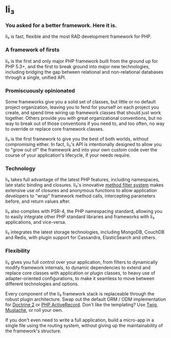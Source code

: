 # li₃

### You asked for a better framework. Here it is.

li₃ is fast, flexible and the most RAD development framework for PHP.

### A framework of firsts

li₃ is the first and only major PHP framework built from the ground up for PHP
5.3+, and the first to break ground into major new technologies, including
bridging the gap between relational and non-relational databases through a
single, unified API.

### Promiscuously opinionated

Some frameworks give you a solid set of classes, but little or no default
project organization, leaving you to fend for yourself on each project you
create, and spend time wiring up framework classes that should just work
together. Others provide you with great organizational conventions, but no way
to break out of those conventions if you need to, and too often, no way to
override or replace core framework classes.

li₃ is the first framework to give you the best of both worlds, without
compromising either. In fact, li₃'s API is intentionally designed to allow you
to "grow out of" the framework and into your own custom code over the course of
your application's lifecycle, if your needs require.

### Technology

li₃ takes full advantage of the latest PHP features, including
namespaces, late static binding and closures. li₃'s innovative [method filter
system](http://li3.me/docs/lithium/util/collection/Filters) makes extensive use
of closures and anonymous functions to allow application developers to "wrap"
framework method calls, intercepting parameters before, and return values after.

li₃ also complies with PSR-4, the PHP namespacing standard, allowing you to easily
integrate other PHP standard libraries and frameworks with li₃ applications,
and vice-versa.

li₃ integrates the latest storage technologies, including MongoDB, CouchDB and
Redis, with plugin support for Cassandra, ElasticSearch and others.

### Flexibility

li₃ gives you full control over your application, from filters to dynamically
modify framework internals, to dynamic dependencies to extend and replace core
classes with application or plugin classes, to heavy use of adapter-oriented
configurations, to make it seamless to move between different technologies and
options.

Every component of the li₃ framework stack is replaceable through the
robust plugin architecture. Swap out the default ORM / ODM implementation
for [Doctrine 2](https://github.com/mariano/li3_doctrine2/) or [PHP
ActiveRecord](https://github.com/greut/li3_activerecord). Don't like
the templating? Use [Twig](https://github.com/UnionOfRAD/li3_twig),
[Mustache](https://github.com/bruensicke/li3_mustache), or roll your own.

If you don't even need to write a full application, build a micro-app in a
single file using the routing system, without giving up the maintainability of
the framework's structure.

